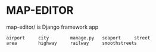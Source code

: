 # MAP-EDITOR


map-editor/ is Django framework app

```
airport		city		manage.py	seaport		street
area		highway		railway		smoothstreets
```
